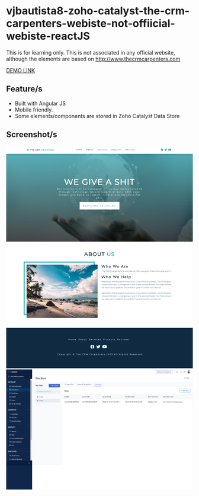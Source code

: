 # vjbautista8-zoho-catalyst-the-crm-carpenters-webiste-not-offiicial-webiste-reactJS
This is for learning only. This is not associated in any official website, although the elements are based on http://www.thecrmcarpenters.com

[DEMO LINK](https://catalyst-wizard-771945458.development.catalystserverless.com/app/)

## Feature/s

- Built with Angular JS
- Mobile friendly.
- Some elements/components are stored in Zoho Catalyst Data Store

## Screenshot/s
![Screenshot](preview.png)
![Screenshot](zoho-catalyst-data-store.png)
